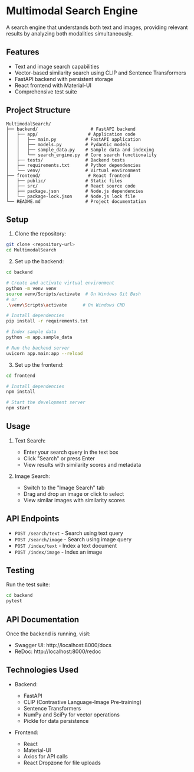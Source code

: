 # Multimodal Search Engine

A search engine that understands both text and images, providing relevant results by analyzing both modalities simultaneously.

## Features

- Text and image search capabilities
- Vector-based similarity search using CLIP and Sentence Transformers
- FastAPI backend with persistent storage
- React frontend with Material-UI
- Comprehensive test suite

## Project Structure

```
MultimodalSearch/
├── backend/                    # FastAPI backend
│   ├── app/                   # Application code
│   │   ├── main.py           # FastAPI application
│   │   ├── models.py         # Pydantic models
│   │   ├── sample_data.py    # Sample data and indexing
│   │   └── search_engine.py  # Core search functionality
│   ├── tests/                # Backend tests
│   ├── requirements.txt      # Python dependencies
│   └── venv/                 # Virtual environment
├── frontend/                  # React frontend
│   ├── public/               # Static files
│   ├── src/                  # React source code
│   ├── package.json          # Node.js dependencies
│   └── package-lock.json     # Node.js lock file
└── README.md                 # Project documentation
```

## Setup

1. Clone the repository:
```bash
git clone <repository-url>
cd MultimodalSearch
```

2. Set up the backend:
```bash
cd backend

# Create and activate virtual environment
python -m venv venv
source venv/Scripts/activate  # On Windows Git Bash
# or
.\venv\Scripts\activate      # On Windows CMD

# Install dependencies
pip install -r requirements.txt

# Index sample data
python -m app.sample_data

# Run the backend server
uvicorn app.main:app --reload
```

3. Set up the frontend:
```bash
cd frontend

# Install dependencies
npm install

# Start the development server
npm start
```

## Usage

1. Text Search:
   - Enter your search query in the text box
   - Click "Search" or press Enter
   - View results with similarity scores and metadata

2. Image Search:
   - Switch to the "Image Search" tab
   - Drag and drop an image or click to select
   - View similar images with similarity scores

## API Endpoints

- `POST /search/text` - Search using text query
- `POST /search/image` - Search using image query
- `POST /index/text` - Index a text document
- `POST /index/image` - Index an image

## Testing

Run the test suite:
```bash
cd backend
pytest
```

## API Documentation

Once the backend is running, visit:
- Swagger UI: http://localhost:8000/docs
- ReDoc: http://localhost:8000/redoc

## Technologies Used

- Backend:
  - FastAPI
  - CLIP (Contrastive Language-Image Pre-training)
  - Sentence Transformers
  - NumPy and SciPy for vector operations
  - Pickle for data persistence

- Frontend:
  - React
  - Material-UI
  - Axios for API calls
  - React Dropzone for file uploads 